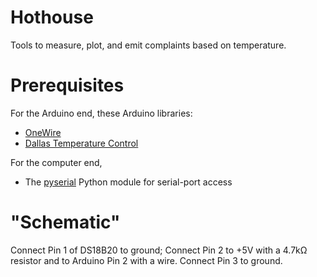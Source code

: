 # Hothouse

Tools to measure, plot, and emit complaints based on temperature.

# Prerequisites

For the Arduino end, these Arduino libraries:
* [OneWire](http://www.pjrc.com/teensy/td_libs_OneWire.html)
* [Dallas Temperature Control](http://milesburton.com/Dallas_Temperature_Control_Library)

For the computer end,
* The [pyserial](http://pyserial.sourceforge.net/) Python module for
  serial-port access

# "Schematic"

Connect Pin 1 of DS18B20 to ground;
Connect Pin 2 to +5V with a 4.7kΩ resistor and to Arduino Pin 2 with a wire.
Connect Pin 3 to ground.

